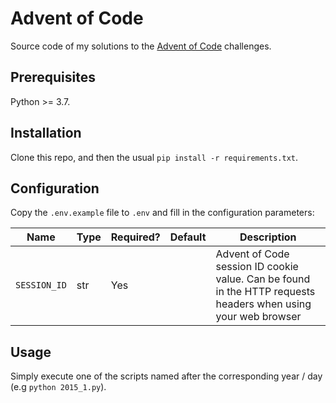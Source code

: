 # Advent of Code

Source code of my solutions to the [Advent of Code](https://adventofcode.com/) challenges.

## Prerequisites

Python >= 3.7.

## Installation

Clone this repo, and then the usual `pip install -r requirements.txt`.

## Configuration

Copy the `.env.example` file to `.env` and fill in the configuration parameters:

| Name         | Type | Required? | Default | Description                                                                                                   |
|--------------|------|-----------|---------|---------------------------------------------------------------------------------------------------------------|
| `SESSION_ID` | str  | Yes       |         | Advent of Code session ID cookie value. Can be found in the HTTP requests headers when using your web browser |

## Usage

Simply execute one of the scripts named after the corresponding year / day (e.g `python 2015_1.py`).